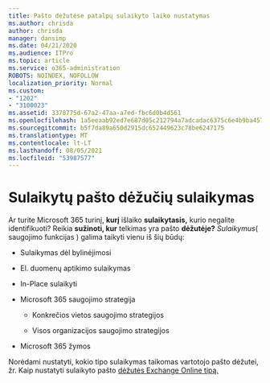 ```yaml
---
title: Pašto dėžutėse patalpų sulaikyto laiko nustatymas
ms.author: chrisda
author: chrisda
manager: dansimp
ms.date: 04/21/2020
ms.audience: ITPro
ms.topic: article
ms.service: o365-administration
ROBOTS: NOINDEX, NOFOLLOW
localization_priority: Normal
ms.custom:
- "1202"
- "3100023"
ms.assetid: 3378775d-67a2-47aa-a7ed-fbc6d0b4d561
ms.openlocfilehash: 1a5eeaab92ed7e687d05c212794a7adcadac6375c6e4b9ba4578835d9a9b9ef5
ms.sourcegitcommit: b5f7da89a650d2915dc652449623c78be6247175
ms.translationtype: MT
ms.contentlocale: lt-LT
ms.lasthandoff: 08/05/2021
ms.locfileid: "53987577"
---
```

# <a name="identify-holds-placed-on-mailboxes"></a>Sulaikytų pašto dėžučių sulaikymas

Ar turite Microsoft 365 turinį, **kurį** išlaiko **sulaikytasis,** kurio negalite identifikuoti? Reikia **sužinoti, kur** telkimas yra pašto **dėžutėje?** *Sulaikymus*( saugojimo funkcijas ) galima taikyti vienu iš šių būdų:
  
- Sulaikymas dėl bylinėjimosi

- El. duomenų aptikimo sulaikymas

- In-Place sulaikyti

- Microsoft 365 saugojimo strategija 

  - Konkrečios vietos saugojimo strategijos

  - Visos organizacijos saugojimo strategijos

- Microsoft 365 žymos

Norėdami nustatyti, kokio tipo sulaikymas taikomas vartotojo pašto dėžutei, žr. Kaip nustatyti sulaikyto pašto [dėžutės Exchange Online tipą.](https://docs.microsoft.com/microsoft-365/compliance/identify-a-hold-on-an-exchange-online-mailbox)
